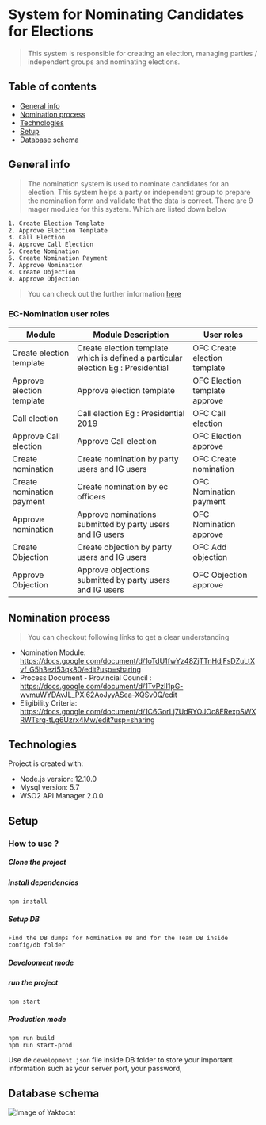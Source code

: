 # System for Nominating Candidates for Elections
> This system is responsible for creating an election, managing parties / independent groups and nominating elections.

## Table of contents
* [General info](#general-info)
* [Nomination process](#nomination-process)
* [Technologies](#technologies)
* [Setup](#setup)
* [Database schema](#database-schema)

## General info
> The nomination system is used to nominate candidates for an election. This system helps a party or independent group to prepare the nomination form and validate that the data is correct.
There are 9 mager modules for this system. Which are listed down below


    1. Create Election Template
    2. Approve Election Template
    3. Call Election
    4. Approve Call Election
    5. Create Nomination
    6. Create Nomination Payment
    7. Approve Nomination
    8. Create Objection
    9. Approve Objection

>You can check out the further information [here](https://github.com/ECLK/Nomination/blob/master/generalInfo.md)

### EC-Nomination user roles  

| Module | Module Description | User roles |
| ---                 | ---                 | ---                  |
| Create election template   | Create election template which is defined a particular election Eg : Presidential | OFC  Create election template   |
| Approve election template  | Approve election template |  OFC Election template approve  |
| Call election              | Call election Eg : Presidential 2019 | OFC Call election    |
| Approve Call election      | Approve Call election  |  OFC Election approve           |
| Create nomination         | Create nomination by party users and IG users  |  OFC Create nomination   |
| Create nomination payment   | Create nomination by ec officers        |  OFC Nomination payment      |
| Approve nomination          | Approve nominations submitted by party users and IG users     | OFC Nomination approve                |
| Create Objection          | Create objection by party users and IG users  | OFC Add objection          |
| Approve Objection          | Approve objections submitted by party users and IG users  | OFC Objection approve                     |

## Nomination process

>You can checkout following links to get a clear understanding 

* Nomination Module: https://docs.google.com/document/d/1oTdU1fwYz48ZjTTnHdjFsDZuLtXvf_G5h3ezi53qk80/edit?usp=sharing
* Process Document - Provincial Council : https://docs.google.com/document/d/1TvPzII1pG-wvmuWYDAvJL_PXi62AoJyyASea-XQSv0Q/edit
* Eligibility Criteria: https://docs.google.com/document/d/1C6GorLj7UdRYOJOc8ERexpSWXRWTsrq-tLg6Uzrx4Mw/edit?usp=sharing

## Technologies
Project is created with:
* Node.js version: 12.10.0
* Mysql version: 5.7
* WSO2 API Manager 2.0.0

## Setup

### How to use ?

##### Clone the project

##### install dependencies

```
npm install
```

##### Setup DB
```
Find the DB dumps for Nomination DB and for the Team DB inside config/db folder
```

##### Development mode


##### run the project
```
npm start
```

##### Production mode

```
npm run build
npm run start-prod
```

Use de `development.json` file inside DB folder to store your important information such as your server port, your password, 

## Database schema

![Image of Yaktocat](https://github.com/ECLK/Nomination/blob/master/images/ec-nomination-erd_V2.7.0.png)
